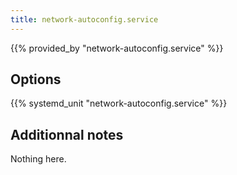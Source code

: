 ```yaml
---
title: network-autoconfig.service
---
```


{{% provided_by "network-autoconfig.service" %}}

## Options

{{% systemd_unit "network-autoconfig.service" %}}

## Additionnal notes

Nothing here.